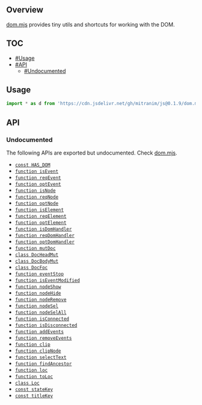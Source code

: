 ## Overview

[dom.mjs](../dom.mjs) provides tiny utils and shortcuts for working with the DOM.

## TOC

* [#Usage](#usage)
* [#API](#api)
  * [#Undocumented](#undocumented)

## Usage

```js
import * as d from 'https://cdn.jsdelivr.net/gh/mitranim/js@0.1.9/dom.mjs'
```

## API

### Undocumented

The following APIs are exported but undocumented. Check [dom.mjs](../dom.mjs).

  * [`const HAS_DOM`](../dom.mjs#L4)
  * [`function isEvent`](../dom.mjs#L9)
  * [`function reqEvent`](../dom.mjs#L10)
  * [`function optEvent`](../dom.mjs#L11)
  * [`function isNode`](../dom.mjs#L13)
  * [`function reqNode`](../dom.mjs#L14)
  * [`function optNode`](../dom.mjs#L15)
  * [`function isElement`](../dom.mjs#L17)
  * [`function reqElement`](../dom.mjs#L18)
  * [`function optElement`](../dom.mjs#L19)
  * [`function isDomHandler`](../dom.mjs#L21)
  * [`function reqDomHandler`](../dom.mjs#L22)
  * [`function optDomHandler`](../dom.mjs#L23)
  * [`function mutDoc`](../dom.mjs#L25)
  * [`class DocHeadMut`](../dom.mjs#L30)
  * [`class DocBodyMut`](../dom.mjs#L58)
  * [`class DocFoc`](../dom.mjs#L76)
  * [`function eventStop`](../dom.mjs#L105)
  * [`function isEventModified`](../dom.mjs#L113)
  * [`function nodeShow`](../dom.mjs#L117)
  * [`function nodeHide`](../dom.mjs#L118)
  * [`function nodeRemove`](../dom.mjs#L119)
  * [`function nodeSel`](../dom.mjs#L120)
  * [`function nodeSelAll`](../dom.mjs#L121)
  * [`function isConnected`](../dom.mjs#L123)
  * [`function isDisconnected`](../dom.mjs#L124)
  * [`function addEvents`](../dom.mjs#L126)
  * [`function removeEvents`](../dom.mjs#L131)
  * [`function clip`](../dom.mjs#L136)
  * [`function clipNode`](../dom.mjs#L147)
  * [`function selectText`](../dom.mjs#L149)
  * [`function findAncestor`](../dom.mjs#L160)
  * [`function loc`](../dom.mjs#L169)
  * [`function toLoc`](../dom.mjs#L170)
  * [`class Loc`](../dom.mjs#L180)
  * [`const stateKey`](../dom.mjs#L233)
  * [`const titleKey`](../dom.mjs#L234)
